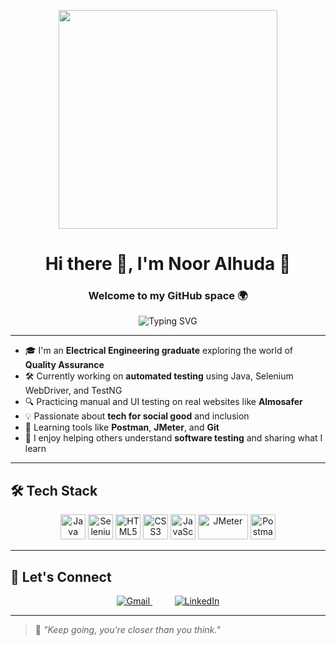<p align="center">
  <img src="https://media1.giphy.com/media/v1.Y2lkPTc5MGI3NjExcHBtazl1bG5oMHk4ZnJpNjFjZm1pcWloY3llanUxb3R5N2d6ZDJiOCZlcD12MV9naWZzX3NlYXJjaCZjdD1n/L1R1tvI9svkIWwpVYr/giphy.gif" width="350"/>
</p>

<h1 align="center">Hi there 👋, I'm Noor Alhuda 💫</h1>
<h3 align="center">Welcome to my GitHub space 🌍</h3>

<p align="center">
  <img src="https://readme-typing-svg.herokuapp.com?center=true&vCenter=true&lines=Aspiring+QA+Engineer;Electrical+Engineer+%7C+Tech+Enthusiast;Learning+Java+%26+Test+Automation;Believer+in+Growth+%26+Self-Learning" alt="Typing SVG" />
</p>

---

- 🎓 I'm an **Electrical Engineering graduate** exploring the world of **Quality Assurance**  
- 🛠️ Currently working on **automated testing** using Java, Selenium WebDriver, and TestNG  
- 🔍 Practicing manual and UI testing on real websites like **Almosafer**  
- 💡 Passionate about **tech for social good** and inclusion  
- 🌱 Learning tools like **Postman**, **JMeter**, and **Git**  
- 💬 I enjoy helping others understand **software testing** and sharing what I learn

---

## 🛠️ Tech Stack

<p align="center">
  <img src="https://cdn.jsdelivr.net/gh/devicons/devicon/icons/java/java-original.svg" width="40" height="40" alt="Java" />
  <img src="https://cdn.jsdelivr.net/gh/devicons/devicon/icons/selenium/selenium-original.svg" width="40" height="40" alt="Selenium" />
  <img src="https://cdn.jsdelivr.net/gh/devicons/devicon/icons/html5/html5-original.svg" width="40" height="40" alt="HTML5" />
  <img src="https://cdn.jsdelivr.net/gh/devicons/devicon/icons/css3/css3-original.svg" width="40" height="40" alt="CSS3" />
  <img src="https://cdn.jsdelivr.net/gh/devicons/devicon/icons/javascript/javascript-original.svg" width="40" height="40" alt="JavaScript" />
  <img src="https://jmeter.apache.org/images/jmeter.png" width="80" height="40" alt="JMeter" />
  <img src="https://img.icons8.com/color/48/postman-api.png" width="40" height="40" alt="Postman" />
</p>

---

## 🤝 Let's Connect

<p align="center">
  <a href="mailto:nooralhudaodat@gmail.com" target="_blank">
    <img src="https://img.icons8.com/color/48/gmail-new.png" alt="Gmail" />
  </a>
  &nbsp;&nbsp;&nbsp;&nbsp;&nbsp;&nbsp;&nbsp;&nbsp;
  <a href="https://www.linkedin.com/in/noor-alhuda-odat/" target="_blank">
    <img src="https://img.icons8.com/ios-filled/48/0077B5/linkedin.png" alt="LinkedIn" />
  </a>
</p>

---

> 🌟 *"Keep going, you're closer than you think."*


